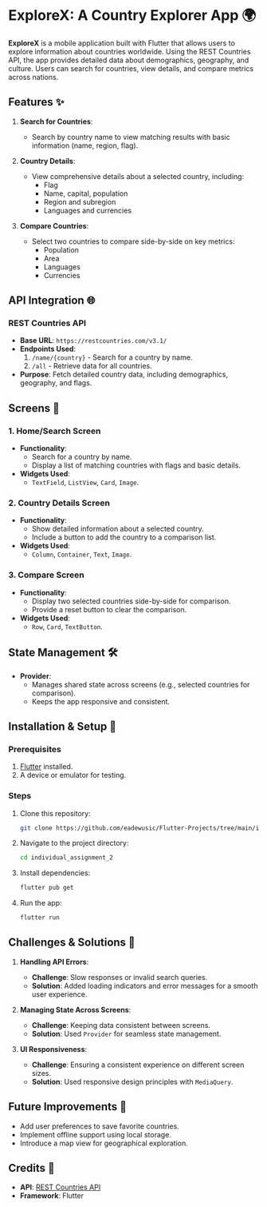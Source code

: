# ExploreX: A Country Explorer App 🌍

**ExploreX** is a mobile application built with Flutter that allows users to explore information about countries worldwide. Using the REST Countries API, the app provides detailed data about demographics, geography, and culture. Users can search for countries, view details, and compare metrics across nations.

## Features ✨

1. **Search for Countries**: 
   - Search by country name to view matching results with basic information (name, region, flag).

2. **Country Details**:
   - View comprehensive details about a selected country, including:
     - Flag
     - Name, capital, population
     - Region and subregion
     - Languages and currencies

3. **Compare Countries**:
   - Select two countries to compare side-by-side on key metrics:
     - Population
     - Area
     - Languages
     - Currencies

## API Integration 🌐

### REST Countries API
- **Base URL**: `https://restcountries.com/v3.1/`
- **Endpoints Used**:
  1. `/name/{country}` - Search for a country by name.
  2. `/all` - Retrieve data for all countries.
- **Purpose**: Fetch detailed country data, including demographics, geography, and flags.

## Screens 📱

### 1. Home/Search Screen
- **Functionality**: 
  - Search for a country by name.
  - Display a list of matching countries with flags and basic details.
- **Widgets Used**:
  - `TextField`, `ListView`, `Card`, `Image`.

### 2. Country Details Screen
- **Functionality**:
  - Show detailed information about a selected country.
  - Include a button to add the country to a comparison list.
- **Widgets Used**:
  - `Column`, `Container`, `Text`, `Image`.

### 3. Compare Screen
- **Functionality**:
  - Display two selected countries side-by-side for comparison.
  - Provide a reset button to clear the comparison.
- **Widgets Used**:
  - `Row`, `Card`, `TextButton`.

## State Management 🛠️
- **Provider**:
  - Manages shared state across screens (e.g., selected countries for comparison).
  - Keeps the app responsive and consistent.


## Installation & Setup 🚀

### Prerequisites
1. [Flutter](https://flutter.dev/docs/get-started/install) installed.
2. A device or emulator for testing.

### Steps
1. Clone this repository:
   ```bash
   git clone https://github.com/eadewusic/Flutter-Projects/tree/main/individual_assignment_2
   ```
2. Navigate to the project directory:
   ```bash
   cd individual_assignment_2
   ```
3. Install dependencies:
   ```bash
   flutter pub get
   ```
4. Run the app:
   ```bash
   flutter run
   ```

## Challenges & Solutions 🤔

1. **Handling API Errors**:
   - **Challenge**: Slow responses or invalid search queries.
   - **Solution**: Added loading indicators and error messages for a smooth user experience.

2. **Managing State Across Screens**:
   - **Challenge**: Keeping data consistent between screens.
   - **Solution**: Used `Provider` for seamless state management.

3. **UI Responsiveness**:
   - **Challenge**: Ensuring a consistent experience on different screen sizes.
   - **Solution**: Used responsive design principles with `MediaQuery`.

## Future Improvements 🚀
- Add user preferences to save favorite countries.
- Implement offline support using local storage.
- Introduce a map view for geographical exploration.


## Credits 🙌

- **API**: [REST Countries API](https://restcountries.com/)
- **Framework**: Flutter

